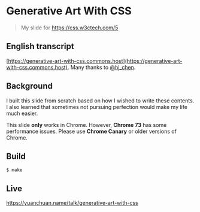 # Generative Art With CSS
> My slide for https://css.w3ctech.com/5


## English transcript

[https://generative-art-with-css.commons.host](https://generative-art-with-css.commons.host). Many thanks to [@hj_chen](https://twitter.com/hj_chen).


## Background

I built this slide from scratch based on how I wished to write these contents.
I also learned that sometimes not pursuing perfection would make my life much easier.

This slide **only** works in Chrome. However, **Chrome 73** has some performance issues.
Please use **Chrome Canary** or older versions of Chrome.


## Build

```
$ make
```

## Live

https://yuanchuan.name/talk/generative-art-with-css
